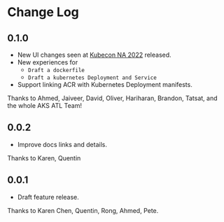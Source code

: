 # Change Log

## 0.1.0

-  New UI changes seen at [Kubecon NA 2022](https://azuredaywithkubernetes2022.com/from-cloud-to-code-quickly-with-aks-spencer-libbing-brandon-foley/) released.
-  New experiences for
   -  `Draft a dockerfile`
   -  `Draft a kubernetes Deployment and Service`
-  Support linking ACR with Kubernetes Deployment manifests.

Thanks to Ahmed, Jaiveer, David, Oliver, Hariharan, Brandon, Tatsat, and the whole AKS ATL Team!

## 0.0.2

-  Improve docs links and details.

Thanks to Karen, Quentin

## 0.0.1

-  Draft feature release.

Thanks to Karen Chen, Quentin, Rong, Ahmed, Pete.
